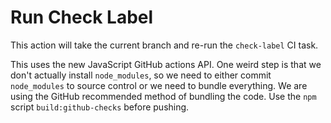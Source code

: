 # Run Check Label

This action will take the current branch and re-run the `check-label` CI task.

This uses the new JavaScript GitHub actions API. One weird step is that we don't actually install `node_modules`, so we need to either commit `node_modules` to source control or we need to bundle everything. We are using the GitHub recommended method of bundling the code. Use the `npm` script `build:github-checks` before pushing. 
